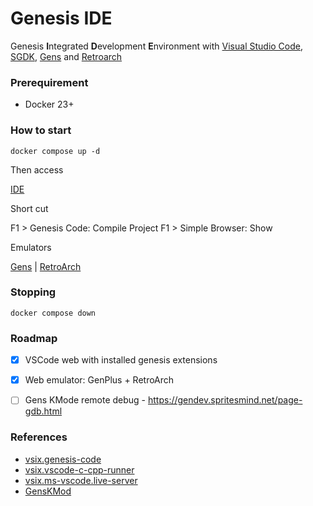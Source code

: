 # Genesis IDE

Genesis **I**ntegrated **D**evelopment **E**nvironment with [Visual Studio Code](https://code.visualstudio.com), [SGDK](https://github.com/Stephane-D/SGDK), [Gens](http://www.gens.me) and [Retroarch](https://www.retroarch.com)

### Prerequirement
* Docker 23+

### How to start

```shell
docker compose up -d
```
Then access

[IDE](http://localhost:8080/?folder=/workdir)

Short cut

F1 > Genesis Code: Compile Project
F1 > Simple Browser: Show


Emulators

[Gens](http://localhost:8081) | [RetroArch](http://localhost:8082)



### Stopping
```shell
docker compose down
```

### Roadmap

- [x] VSCode web with installed genesis extensions
- [x] Web emulator: GenPlus + RetroArch
- [ ] Gens KMode remote debug - https://gendev.spritesmind.net/page-gdb.html


### References

* [vsix.genesis-code](https://github.com/zerasul/genesis-code)
* [vsix.vscode-c-cpp-runner](https://github.com/franneck94/vscode-c-cpp-runner)
* [vsix.ms-vscode.live-server](https://github.com/microsoft/vscode-livepreview)
* [GensKMod](https://bitbucket.org/SpritesMind/genskmod)
